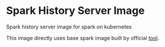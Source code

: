 # Spark History Server Image

Spark history server image for spark on kubernetes

This image directly uses base spark image built by official [tool](https://github.com/apache/spark/blob/master/bin/docker-image-tool.sh).
